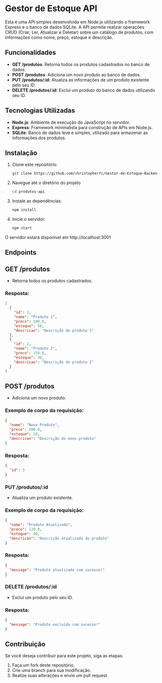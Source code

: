 # Gestor de Estoque API

Esta é uma API simples desenvolvida em Node.js utilizando o framework Express e o banco de dados SQLite. A API permite realizar operações CRUD (Criar, Ler, Atualizar e Deletar) sobre um catálogo de produtos, com informações como nome, preço, estoque e descrição.

## Funcionalidades

- **GET /produtos**: Retorna todos os produtos cadastrados no banco de dados.
- **POST /produtos**: Adiciona um novo produto ao banco de dados.
- **PUT /produtos/:id**: Atualiza as informações de um produto existente pelo seu ID.
- **DELETE /produtos/:id**: Exclui um produto do banco de dados utilizando seu ID.

## Tecnologias Utilizadas

- **Node.js**: Ambiente de execução do JavaScript no servidor.
- **Express**: Framework minimalista para construção de APIs em Node.js.
- **SQLite**: Banco de dados leve e simples, utilizado para armazenar as informações dos produtos.

## Instalação

1. Clone este repositório:
   ```bash
   git clone https://github.com/christopherfc/Gestor-de-Estoque-Backend.git
2. Navegue até o diretório do projeto
   ```bash
   cd produtos-api
3. Instale as dependências:
   ```bash
   npm install
4. Inicie o servidor:
   ```bash
   npm start
   
O servidor estará disponível em http://localhost:3001

## Endpoints
## GET /produtos
- Retorna todos os produtos cadastrados.
### Resposta:

```json
[
  {
    "id": 1,
    "nome": "Produto 1",
    "preco": 100.0,
    "estoque": 50,
    "descricao": "Descrição do produto 1"
  },
  {
    "id": 2,
    "nome": "Produto 2",
    "preco": 150.0,
    "estoque": 30,
    "descricao": "Descrição do produto 2"
  }
]
```

## POST /produtos
- Adiciona um novo produto.
### Exemplo de corpo da requisição:
```json
{
  "nome": "Novo Produto",
  "preco": 200.0,
  "estoque": 10,
  "descricao": "Descrição do novo produto"
}
```
### Resposta:

```json
{
  "id": 3
}
```
### PUT /produtos/:id
- Atualiza um produto existente.
### Exemplo de corpo da requisição:

```json
{
  "nome": "Produto Atualizado",
  "preco": 120.0,
  "estoque": 40,
  "descricao": "Descrição atualizada do produto"
}
```
### Resposta:
```json
{
  "message": "Produto atualizado com sucesso!"
}
```
### DELETE /produtos/:id
- Exclui um produto pelo seu ID.
### Resposta:

```json
{
  "message": "Produto excluído com sucesso!"
}
```
## Contribuição
Se você deseja contribuir para este projeto, siga as etapas:

1. Faça um fork deste repositório.
2. Crie uma branch para sua modificação.
3. Realize suas alterações e envie um pull request.